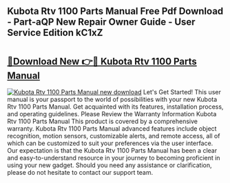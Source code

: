 ## Kubota Rtv 1100 Parts Manual Free Pdf Download - Part-aQP New Repair Owner Guide - User Service Edition kC1xZ

# <h2><a href="http://bc42600.oget.top/?id=Kubota+Rtv+1100+Parts+Manual">🔗Download New 👉🔴 Kubota Rtv 1100 Parts Manual</a></h2>

[![Kubota Rtv 1100 Parts Manual new download](https://i.imgur.com/5g1atiW.png)](http://bc42600.oget.top/?id=Kubota+Rtv+1100+Parts+Manual)
Let's Get Started! This user manual is your passport to the world of possibilities with your new Kubota Rtv 1100 Parts Manual. Get acquainted with its features, installation process, and operating guidelines. Please Review the Warranty Information Kubota Rtv 1100 Parts Manual This product is covered by a comprehensive warranty. Kubota Rtv 1100 Parts Manual advanced features include object recognition, motion sensors, customizable alerts, and remote access, all of which can be customized to suit your preferences via the user interface. Our expectation is that the Kubota Rtv 1100 Parts Manual has been a clear and easy-to-understand resource in your journey to becoming proficient in using your new gadget. Should you need any assistance or clarification, please do not hesitate to contact our support team.
